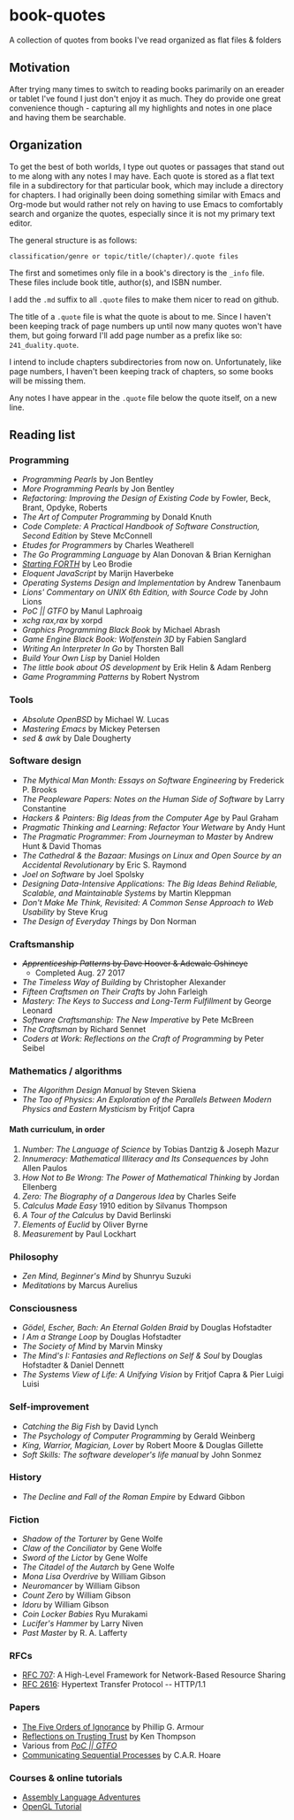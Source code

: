 # book-quotes
A collection of quotes from books I've read organized as flat files & folders

## Motivation
After trying many times to switch to reading books parimarily on an ereader or tablet I've found I just don't enjoy it as much. They do provide one great convenience though - capturing all my highlights and notes in one place and having them be searchable.

## Organization
To get the best of both worlds, I type out quotes or passages that stand out to me along with any notes I may have. Each quote is stored as a flat text file in a subdirectory for that particular book, which may include a directory for chapters. I had originally been doing something similar with Emacs and Org-mode but would rather not rely on having to use Emacs to comfortably search and organize the quotes, especially since it is not my primary text editor.

The general structure is as follows:

`classification/genre or topic/title/(chapter)/.quote files`

The first and sometimes only file in a book's directory is the `_info` file. These files include book title, author(s), and ISBN number.

I add the `.md` suffix to all `.quote` files to make them nicer to read on github.

The title of a `.quote` file is what the quote is about to me. Since I haven't been keeping track of page numbers up until now many quotes won't have them, but going forward I'll add page number as a prefix like so: `241_duality.quote`.

I intend to include chapters subdirectories from now on. Unfortunately, like page numbers, I haven't been keeping track of chapters, so some books will be missing them.

Any notes I have appear in the `.quote` file below the quote itself, on a new line.

## Reading list

### Programming

* _Programming Pearls_ by Jon Bentley
* _More Programming Pearls_ by Jon Bentley
* _Refactoring: Improving the Design of Existing Code_ by Fowler, Beck, Brant, Opdyke, Roberts
* _The Art of Computer Programming_ by Donald Knuth
* _Code Complete: A Practical Handbook of Software Construction, Second Edition_ by Steve McConnell
* _Etudes for Programmers_ by Charles Weatherell
* _The Go Programming Language_ by Alan Donovan & Brian Kernighan
* _[Starting FORTH](https://www.forth.com/starting-forth/)_ by Leo Brodie
* _Eloquent JavaScript_ by Marijn Haverbeke
* _Operating Systems Design and Implementation_ by Andrew Tanenbaum
* _Lions' Commentary on UNIX 6th Edition, with Source Code_ by John Lions
* _PoC || GTFO_ by Manul Laphroaig
* _xchg rax,rax_ by xorpd
* _Graphics Programming Black Book_ by Michael Abrash
* _Game Engine Black Book: Wolfenstein 3D_ by Fabien Sanglard
* _Writing An Interpreter In Go_ by Thorsten Ball
* _Build Your Own Lisp_ by Daniel Holden
* _The little book about OS development_ by Erik Helin & Adam Renberg
* _Game Programming Patterns_ by Robert Nystrom

### Tools

* _Absolute OpenBSD_ by Michael W. Lucas
* _Mastering Emacs_ by Mickey Petersen
* _sed & awk_ by Dale Dougherty

### Software design

* _The Mythical Man Month: Essays on Software Engineering_ by Frederick P. Brooks
* _The Peopleware Papers: Notes on the Human Side of Software_ by Larry Constantine
* _Hackers & Painters: Big Ideas from the Computer Age_ by Paul Graham
* _Pragmatic Thinking and Learning: Refactor Your Wetware_ by Andy Hunt
* _The Pragmatic Programmer: From Journeyman to Master_ by Andrew Hunt & David Thomas
* _The Cathedral & the Bazaar: Musings on Linux and Open Source by an Accidental Revolutionary_ by Eric S. Raymond
* _Joel on Software_ by Joel Spolsky
* _Designing Data-Intensive Applications: The Big Ideas Behind Reliable, Scalable, and Maintainable Systems_ by Martin Kleppman
* _Don't Make Me Think, Revisited: A Common Sense Approach to Web Usability_ by Steve Krug
* _The Design of Everyday Things_ by Don Norman

### Craftsmanship

* ~~_Apprenticeship Patterns_ by Dave Hoover & Adewale Oshineye~~
    * Completed Aug. 27 2017
* _The Timeless Way of Building_ by Christopher Alexander
* _Fifteen Craftsmen on Their Crafts_ by John Farleigh
* _Mastery: The Keys to Success and Long-Term Fulfillment_ by George Leonard
* _Software Craftsmanship: The New Imperative_ by Pete McBreen
* _The Craftsman_ by Richard Sennet
* _Coders at Work: Reflections on the Craft of Programming_ by Peter Seibel

### Mathematics / algorithms

* _The Algorithm Design Manual_ by Steven Skiena
* _The Tao of Physics: An Exploration of the Parallels Between Modern Physics and Eastern Mysticism_ by Fritjof Capra

#### Math curriculum, in order

1. _Number: The Language of Science_ by Tobias Dantzig & Joseph Mazur
2. _Innumeracy: Mathematical Illiteracy and Its Consequences_ by John Allen Paulos
3. _How Not to Be Wrong: The Power of Mathematical Thinking_ by Jordan Ellenberg
4. _Zero: The Biography of a Dangerous Idea_ by Charles Seife
5. _Calculus Made Easy_ 1910 edition by Silvanus Thompson
6. _A Tour of the Calculus_ by David Berlinski
7. _Elements of Euclid_ by Oliver Byrne
8. _Measurement_ by Paul Lockhart


### Philosophy

* _Zen Mind, Beginner's Mind_ by Shunryu Suzuki
* _Meditations_ by Marcus Aurelius

### Consciousness

* _Gödel, Escher, Bach: An Eternal Golden Braid_ by Douglas Hofstadter
* _I Am a Strange Loop_ by Douglas Hofstadter
* _The Society of Mind_ by Marvin Minsky
* _The Mind's I: Fantasies and Reflections on Self & Soul_ by Douglas Hofstadter & Daniel Dennett
* _The Systems View of Life: A Unifying Vision_ by Fritjof Capra & Pier Luigi Luisi

### Self-improvement
* _Catching the Big Fish_ by David Lynch
* _The Psychology of Computer Programming_ by Gerald Weinberg
* _King, Warrior, Magician, Lover_ by Robert Moore & Douglas Gillette
* _Soft Skills: The software developer's life manual_ by John Sonmez

### History

* _The Decline and Fall of the Roman Empire_ by Edward Gibbon

### Fiction

* _Shadow of the Torturer_ by Gene Wolfe
* _Claw of the Conciliator_ by Gene Wolfe
* _Sword of the Lictor_ by Gene Wolfe
* _The Citadel of the Autarch_ by Gene Wolfe
* _Mona Lisa Overdrive_ by William Gibson
* _Neuromancer_ by William Gibson
* _Count Zero_ by William Gibson
* _Idoru_ by William Gibson
* _Coin Locker Babies_ Ryu Murakami
* _Lucifer's Hammer_ by Larry Niven
* _Past Master_ by R. A. Lafferty

### RFCs

* [RFC 707](https://tools.ietf.org/html/rfc707): A High-Level Framework for Network-Based Resource Sharing
* [RFC 2616](https://tools.ietf.org/html/rfc2616): Hypertext Transfer Protocol -- HTTP/1.1

### Papers

* [The Five Orders of Ignorance](http://www.la-acm.org/Archives/laacm0512-Article%2002%20The%205%20Orders%20of%20Ignorance%20OCT%202000.pdf) by Phillip G. Armour
* [Reflections on Trusting Trust](https://www.ece.cmu.edu/~ganger/712.fall02/papers/p761-thompson.pdf) by Ken Thompson
* Various from [_PoC || GTFO_](https://www.alchemistowl.org/pocorgtfo/)
* [Communicating Sequential Processes](http://www.cs.virginia.edu/crab/hoare1978csp.pdf) by C.A.R. Hoare

### Courses & online tutorials

* [Assembly Language Adventures](https://www.udemy.com/x86-asm-foundations/)
* [OpenGL Tutorial](http://www.opengl-tutorial.org)
